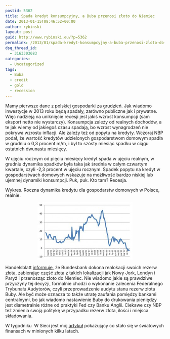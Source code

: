 ```yaml
---
postid: 5362
title: Spada kredyt konsumpcyjny, a Buba przenosi złoto do Niemiec
date: 2013-01-15T08:46:52+00:00
author: rybinski
layout: post
guid: http://www.rybinski.eu/?p=5362
permalink: /2013/01/spada-kredyt-konsumpcyjny-a-buba-przenosi-zloto-do-niemiec/
dsq_thread_id:
  - 3163303683
categories:
  - Uncategorized
tags:
  - Buba
  - credit
  - gold
  - recession
---
```

Mamy pierwsze dane z polskiej gospodarki za grudzień. Jak wiadomo inwestycje w 2013 roku będą spadały, zarówno publiczne jak i prywatne. Więc nadzieją na uniknięcie recesji jest jakiś wzrost konsumpcji (sam eksport netto nie wystarczy). Konsumpcja zależy od realnych dochodów, a te jak wiemy od jakiegoś czasu spadają, bo wzrost wynagrodzeń nie pokrywa wzrostu inflacji. Ale zależy też od popytu na kredyty. Wczoraj NBP podał, że wartość kredytów udzielonych gospodarstwom domowym spadła w grudniu o 0,3 procent m/m, i był to szósty miesiąc spadku w ciągu ostatnich dwunastu miesięcy.

W ujęciu rocznym od pięciu miesięcy kredyt spada w ujęciu realnym, w grudniu dynamika spadków była taka jak średnia w całym czwartym kwartale, czyli -2,3 procent w ujęciu rocznym. Spadek popytu na kredyt w gospodarstwach domowych wskazuje na możliwość bardzo niskiej lub ujemnej dynamiki konsumpcji. Puk, puk. Kto tam? Recesja.

Wykres. Roczna dynamika kredytu dla gospodarstw domowych w Polsce, realnie.

<p style="text-align: center;">
  <a href="/uploads/2013/01/consumer_credit_dec_2012.jpg"><img class="size-medium wp-image-5364 aligncenter" title="consumer_credit_dec_2012" src="/uploads/2013/01/consumer_credit_dec_2012-300x180.jpg" alt="" width="300" height="180" /></a>
</p>

Handelsblatt [informuje](http://www.handelsblatt.com/politik/deutschland/reserven-bundesbank-will-deutsches-gold-zurueckholen/v_detail_tab_print/7629600.html), że Bundesbank dokona realokacji swoich rezerw złota, zabierając część złota z takich lokalizacji jak Nowy Jork, Londyn i Paryż i przenosząc złoto do Niemiec. Nie wiadomo jakie są prawdziwe przyczyny tej decyzji, formalnie chodzi o wykonanie zalecenia Federalnego Trybunału Audytorów, czyli przeprowadzenie audytu stanu rezerw złota Buby. Ale być może oznacza to także utratę zaufania pomiędzy bankami centralnymi, bo jak wiadomo nastawienie Buby do drukowania pieniędzy jest diametralnie różne od praktyki Fed czy Banku Anglii. Ciekawe czy NBP też zmienia swoją politykę w przypadku rezerw złota, ilości i miejsca składowania.

W tygodniku  W Sieci jest mój [artykuł](http://wgospodarce.pl/informacje/1726-prof-krzysztof-rybinski-w-tygodniku-w-sieci-o-tym-jak-w-wyniku-kryzysu-kradziez-staje-sie-cnota) pokazujący co stało się w światowych finansach w minionych kilku latach.
